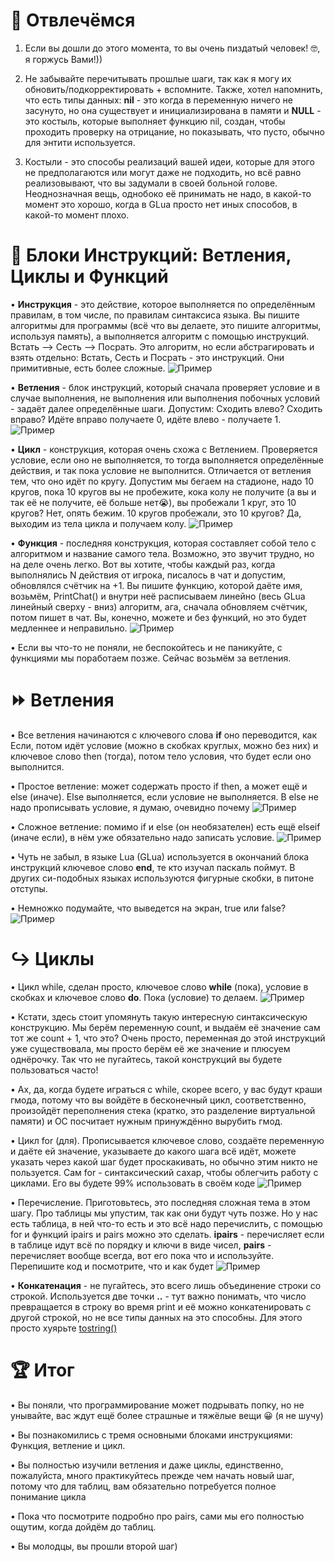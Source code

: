 🎲 Отвлечёмся
===========================================
1) Если вы дошли до этого момента, то вы очень пиздатый человек! 🤓, я горжусь Вами!))

2) Не забывайте перечитывать прошлые шаги, так как я могу их обновить/подкорректировать + вспомните. Также, хотел напомнить, что есть типы данных: **nil** - это когда в переменную ничего не засунуто, но она существует и инициализирована в памяти и **NULL** - это костыль, которые выполняет функцию nil, создан, чтобы проходить проверку на отрицание, но показывать, что пусто, обычно для энтити используется.

3) Костыли - это способы реализаций вашей идеи, которые для этого не предполагаются или могут даже не подходить, но всё равно реализовывают, что вы задумали в своей больной голове. Неоднозначная вещь, однобоко её принимать не надо, в какой-то момент это хорошо, когда в GLua просто нет иных способов, в какой-то момент плохо.

🧊 Блоки Инструкций: Ветления, Циклы и Функций
===========================================
• **Инструкция** - это действие, которое выполняется по определённым правилам, в том числе, по правилам синтаксиса языка. Вы пишите алгоритмы для программы (всё что вы делаете, это пишите алгоритмы, используя память), а выполняется алгоритм с помощью инструкций. Встать --> Сесть --> Посрать. Это алгоритм, но если абстрагировать и взять отдельно: Встать, Сесть и Посрать - это инструкций. Они примитивные, есть более сложные.
![Пример](https://i.imgur.com/QjIPDFA.png)

• **Ветления** - блок инструкций, который сначала проверяет условие и в случае выполнения, не выполнения или выполнения побочных условий - задаёт далее определённые шаги. Допустим: Сходить влево? Сходить вправо? Идёте вправо получаете 0, идёте влево - получаете 1. 
![Пример](https://i.imgur.com/bH1FHKs.png)

• **Цикл** - конструкция, которая очень схожа с Ветлением. Проверяется условие, если оно не выполняется, то тогда выполняется определённые действия, и так пока условие не выполнится. Отличается от ветления тем, что оно идёт по кругу. Допустим мы бегаем на стадионе, надо 10 кругов, пока 10 кругов вы не пробежите, кока колу не получите (а вы и так её не получите, её больше нет😭), вы пробежали 1 круг, это 10 кругов? Нет, опять бежим. 10 кругов пробежали, это 10 кругов? Да, выходим из тела цикла и получаем колу.
![Пример](https://i.imgur.com/eaUgvXD.png)

• **Функция** - последняя конструкция, которая составляет собой тело с алгоритмом и название самого тела. Возможно, это звучит трудно, но на деле очень легко. Вот вы хотите, чтобы каждый раз, когда выполнялись N действия от игрока, писалось в чат и допустим, обновлялся счётчик на +1. Вы пишите функцию, которой даёте имя, возьмём, PrintChat() и внутри неё расписываем линейно (весь GLua линейный сверху - вниз) алгоритм, ага, сначала обновляем счётчик, потом пишет в чат. Вы, конечно, можете и без функций, но это будет медленнее и неправильно. 
![Пример](https://i.imgur.com/9Tq3XIi.png)

• Если вы что-то не поняли, не беспокойтесь и не паникуйте, с функциями мы поработаем позже. Сейчас возьмём за ветления.

⏩ Ветления
===========================================
• Все ветления начинаются с ключевого слова **if** оно переводится, как Если, потом идёт условие (можно в скобках круглых, можно без них) и ключевое слово then (тогда), потом тело условия, что будет если оно выполнится.

• Простое ветление: может содержать просто if then, а может ещё и else (иначе). Else выполняется, если условие не выполняется. В else не надо прописывать условие, я думаю, очевидно почему
![Пример](https://i.imgur.com/l4pbbck.png)

• Сложное ветление: помимо if и else (он необязателен) есть ещё elseif (иначе если), в нём уже обязательно надо записать условие.
![Пример](https://i.imgur.com/UPDVKWT.png)

• Чуть не забыл, в языке Lua (GLua) используется в окончаний блока инструкций ключевое слово **end**, те кто изучал паскаль поймут. В других си-подобных языках используются фигурные скобки, в питоне отступы. 

• Немножко подумайте, что выведется на экран, true или false?
![Пример](https://i.imgur.com/tuJhexu.png)

↪️ Циклы
===========================================
• Цикл while, сделан просто, ключевое слово **while** (пока), условие в скобках и ключевое слово **do**. Пока (условие) то делаем. 
![Пример](https://i.imgur.com/1j9QnGy.png)

• Кстати, здесь стоит упомянуть такую интересную синтаксическую конструкцию. Мы берём переменную count, и выдаём её значение сам тот же count + 1, что это? Очень просто, переменная до этой инструкций уже существовала, мы просто берём её же значение и плюсуем однёрочку. Так что не пугайтесь, такой конструкций вы будете пользоваться часто!

• Ах, да, когда будете играться с while, скорее всего, у вас будут краши гмода, потому что вы войдёте в бесконечный цикл, соответственно, произойдёт переполнения стека (кратко, это разделение виртуальной памяти) и ОС посчитает нужным принуждённо вырубить гмод.

• Цикл for (для). Прописывается ключевое слово, создаёте переменную и даёте ей значение, указываете до какого шага всё идёт, можете указать через какой шаг будет проскакивать, но обычно этим никто не пользуется. Сам for - синтаксический сахар, чтобы облегчить работу с циклами. Его вы будете 99% использовать в своём коде
![Пример](https://i.imgur.com/aX1EtBc.png)

• Перечисление. Приготовьтесь, это последняя сложная тема в этом шагу. Про таблицы мы упустим, так как они будут чуть позже. Но у нас есть таблица, в ней что-то есть и это всё надо перечислить, с помощью for и функций ipairs и pairs можно это сделать. **ipairs** - перечисляет если в таблице идут всё по порядку и ключи в виде чисел, **pairs** - перечисляет вообще всегда, вот его пока что и используйте. Перепишите код и посмотрите, что и как будет
![Пример](https://i.imgur.com/Pi8SVb1.png)

• **Конкатенация** - не пугайтесь, это всего лишь объединение строки со строкой. Используется две точки **..** - тут важно понимать, что число превращается в строку во время print и её можно конкатенировать с другой строкой, но не все типы данных на это способны. Для этого просто хуярьте [tostring()](https://wiki.facepunch.com/gmod/Global.tostring)

🏆 Итог
==========================================
• Вы поняли, что программирование может подрывать попку, но не унывайте, вас ждут ещё более страшные и тяжёлые вещи 😀 (я не шучу)

• Вы познакомились с тремя основными блоками инструкциями: Функция, ветление и цикл.

• Вы полностью изучили ветления и даже циклы, единственно, пожалуйста, много практикуйтесь прежде чем начать новый шаг, потому что для таблиц, вам обязательно потребуется полное понимание цикла

• Пока что посмотрите подробно про pairs, сами мы его полностью ощутим, когда дойдём до таблиц.

• Вы молодцы, вы прошли второй шаг)
